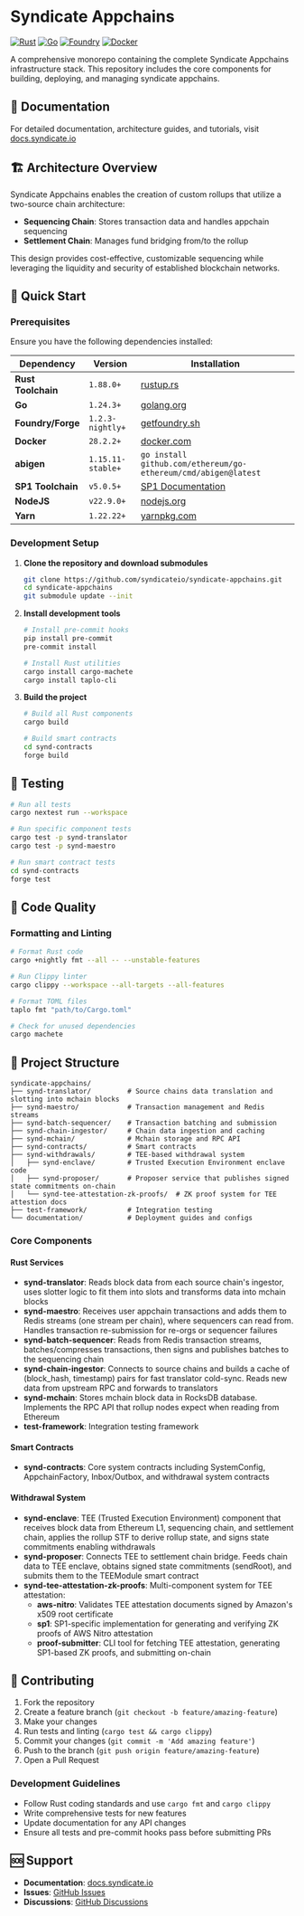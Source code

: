 # Syndicate Appchains

[![Rust](https://img.shields.io/badge/rust-1.88.0+-blue.svg)](https://www.rust-lang.org/)
[![Go](https://img.shields.io/badge/go-1.24.3+-blue.svg)](https://golang.org/)
[![Foundry](https://img.shields.io/badge/foundry-1.2.3--nightly+-orange.svg)](https://getfoundry.sh/)
[![Docker](https://img.shields.io/badge/docker-28.2.2+-blue.svg)](https://www.docker.com/)
<!-- [![License](https://img.shields.io/badge/license-XXX-green.svg)](LICENSE) -->

A comprehensive monorepo containing the complete Syndicate Appchains infrastructure stack.
This repository includes the core components for building, deploying, and managing syndicate appchains.

## 📖 Documentation

For detailed documentation, architecture guides, and tutorials, visit [docs.syndicate.io](https://docs.syndicate.io/)

## 🏗️ Architecture Overview

Syndicate Appchains enables the creation of custom rollups that utilize a two-source chain architecture:

- **Sequencing Chain**: Stores transaction data and handles appchain sequencing
- **Settlement Chain**: Manages fund bridging from/to the rollup

This design provides cost-effective, customizable sequencing while leveraging the liquidity and security of established blockchain networks.

## 🚀 Quick Start

### Prerequisites

Ensure you have the following dependencies installed:

| Dependency         | Version           | Installation                                                   |
| ------------------ | ----------------- | -------------------------------------------------------------- |
| **Rust Toolchain** | `1.88.0+`         | [rustup.rs](https://rustup.rs/)                                |
| **Go**             | `1.24.3+`         | [golang.org](https://golang.org/dl/)                           |
| **Foundry/Forge**  | `1.2.3-nightly+`  | [getfoundry.sh](https://getfoundry.sh/)                        |
| **Docker**         | `28.2.2+`         | [docker.com](https://www.docker.com/products/docker-desktop/)  |
| **abigen**         | `1.15.11-stable+` | `go install github.com/ethereum/go-ethereum/cmd/abigen@latest` |
| **SP1 Toolchain**  | `v5.0.5+`         | [SP1 Documentation](https://docs.supranational.net/)           |
| **NodeJS**         | `v22.9.0+`        | [nodejs.org](https://nodejs.org/)                              |
| **Yarn**           | `1.22.22+`        | [yarnpkg.com](https://yarnpkg.com/getting-started/install)     |

### Development Setup

1. **Clone the repository and download submodules**

   ```bash
   git clone https://github.com/syndicateio/syndicate-appchains.git
   cd syndicate-appchains
   git submodule update --init
   ```

2. **Install development tools**

   ```bash
   # Install pre-commit hooks
   pip install pre-commit
   pre-commit install
   
   # Install Rust utilities
   cargo install cargo-machete
   cargo install taplo-cli
   ```

3. **Build the project**

   ```bash
   # Build all Rust components
   cargo build
   
   # Build smart contracts
   cd synd-contracts
   forge build
   ```

## 🧪 Testing

```bash
# Run all tests
cargo nextest run --workspace

# Run specific component tests
cargo test -p synd-translator
cargo test -p synd-maestro

# Run smart contract tests
cd synd-contracts
forge test
```

## 🔧 Code Quality

### Formatting and Linting

```bash
# Format Rust code
cargo +nightly fmt --all -- --unstable-features

# Run Clippy linter
cargo clippy --workspace --all-targets --all-features

# Format TOML files
taplo fmt "path/to/Cargo.toml"

# Check for unused dependencies
cargo machete
```

## 📁 Project Structure

```none
syndicate-appchains/
├── synd-translator/         # Source chains data translation and slotting into mchain blocks
├── synd-maestro/            # Transaction management and Redis streams
├── synd-batch-sequencer/    # Transaction batching and submission
├── synd-chain-ingestor/     # Chain data ingestion and caching
├── synd-mchain/             # Mchain storage and RPC API
├── synd-contracts/          # Smart contracts
├── synd-withdrawals/        # TEE-based withdrawal system
│   ├── synd-enclave/        # Trusted Execution Environment enclave code
│   ├── synd-proposer/       # Proposer service that publishes signed state commitments on-chain
│   └── synd-tee-attestation-zk-proofs/  # ZK proof system for TEE attestion docs
├── test-framework/          # Integration testing
└── documentation/           # Deployment guides and configs
```

### Core Components

#### Rust Services

- **synd-translator**: Reads block data from each source chain's ingestor, uses slotter logic to fit them into slots and transforms data into mchain blocks
- **synd-maestro**: Receives user appchain transactions and adds them to Redis streams (one stream per chain), where sequencers can read from. Handles transaction re-submission for re-orgs or sequencer failures
- **synd-batch-sequencer**: Reads from Redis transaction streams, batches/compresses transactions, then signs and publishes batches to the sequencing chain
- **synd-chain-ingestor**: Connects to source chains and builds a cache of (block_hash, timestamp) pairs for fast translator cold-sync. Reads new data from upstream RPC and forwards to translators
- **synd-mchain**: Stores mchain block data in RocksDB database. Implements the RPC API that rollup nodes expect when reading from Ethereum
- **test-framework**: Integration testing framework

#### Smart Contracts

- **synd-contracts**: Core system contracts including SystemConfig, AppchainFactory, Inbox/Outbox, and withdrawal system contracts

#### Withdrawal System

- **synd-enclave**: TEE (Trusted Execution Environment) component that receives block data from Ethereum L1, sequencing chain, and settlement chain, applies the rollup STF to derive rollup state, and signs state commitments enabling withdrawals
- **synd-proposer**: Connects TEE to settlement chain bridge. Feeds chain data to TEE enclave, obtains signed state commitments (sendRoot), and submits them to the TEEModule smart contract
- **synd-tee-attestation-zk-proofs**: Multi-component system for TEE attestation:
  - **aws-nitro**: Validates TEE attestation documents signed by Amazon's x509 root certificate
  - **sp1**: SP1-specific implementation for generating and verifying ZK proofs of AWS Nitro attestation
  - **proof-submitter**: CLI tool for fetching TEE attestation, generating SP1-based ZK proofs, and submitting on-chain

## 🤝 Contributing

1. Fork the repository
2. Create a feature branch (`git checkout -b feature/amazing-feature`)
3. Make your changes
4. Run tests and linting (`cargo test && cargo clippy`)
5. Commit your changes (`git commit -m 'Add amazing feature'`)
6. Push to the branch (`git push origin feature/amazing-feature`)
7. Open a Pull Request

### Development Guidelines

- Follow Rust coding standards and use `cargo fmt` and `cargo clippy`
- Write comprehensive tests for new features
- Update documentation for any API changes
- Ensure all tests and pre-commit hooks pass before submitting PRs

<!-- ## 📄 License -->

<!-- This project is licensed under the XXX License - see the [LICENSE](LICENSE) file for details. -->

## 🆘 Support

- **Documentation**: [docs.syndicate.io](https://docs.syndicate.io/)
- **Issues**: [GitHub Issues](https://github.com/syndicateio/syndicate-appchains/issues)
- **Discussions**: [GitHub Discussions](https://github.com/syndicateio/syndicate-appchains/discussions)
